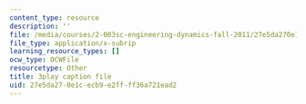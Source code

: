 ```yaml
---
content_type: resource
description: ''
file: /media/courses/2-003sc-engineering-dynamics-fall-2011/27e5da270e1cecb9e2ffff36a721ead2_cd8lDtAtJbE.srt
file_type: application/x-subrip
learning_resource_types: []
ocw_type: OCWFile
resourcetype: Other
title: 3play caption file
uid: 27e5da27-0e1c-ecb9-e2ff-ff36a721ead2
---
```

